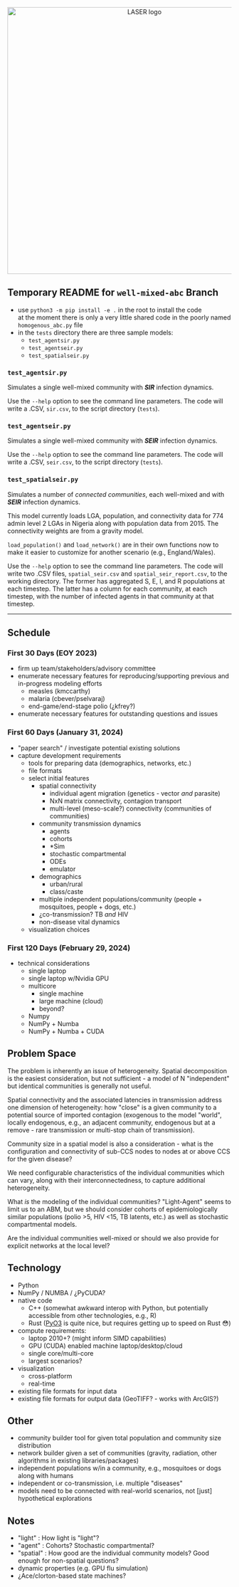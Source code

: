 <p align="center" width="100%">
<img src="https://user-images.githubusercontent.com/10873335/283954768-97685a6d-7b86-4bba-a3e6-07ac22d5a2b3.png" alt="LASER logo" width="600px"/>
</p>

## Temporary README for `well-mixed-abc` Branch

- use `python3 -m pip install -e .` in the root to install the code<br>at the moment there is only a very little shared code in the poorly named `homogenous_abc.py` file
- in the `tests` directory there are three sample models:
  - `test_agentsir.py`
  - `test_agentseir.py`
  - `test_spatialseir.py`

### `test_agentsir.py`

Simulates a single well-mixed community with **_SIR_** infection dynamics.

Use the `--help` option to see the command line parameters. The code will write a .CSV, `sir.csv`, to the script directory (`tests`).

### `test_agentseir.py`

Simulates a single well-mixed community with **_SEIR_** infection dynamics.

Use the `--help` option to see the command line parameters. The code will write a .CSV, `seir.csv`, to the script directory (`tests`).

### `test_spatialseir.py`

Simulates a number of _connected communities_, each well-mixed and with **_SEIR_** infection dynamics.

This model currently loads LGA, population, and connectivity data for 774 admin level 2 LGAs in Nigeria along with population data from 2015. The connectivity weights are from a gravity model.

`load_population()` and `load_network()` are in their own functions now to make it easier to customize for another scenario (e.g., England/Wales).

Use the `--help` option to see the command line parameters. The code will write two .CSV files, `spatial_seir.csv` and `spatial_seir_report.csv`, to the working directory. The former has aggregated S, E, I, and R populations at each timestep. The latter has a column for each community, at each timestep, with the number of infected agents in that community at that timestep.

----

## Schedule

### First 30 Days (EOY 2023)

- firm up team/stakeholders/advisory committee
- enumerate necessary features for reproducing/supporting previous and in-progress modeling efforts
  - measles (kmccarthy)
  - malaria (cbever/pselvaraj)
  - end-game/end-stage polio (¿kfrey?)
- enumerate necessary features for outstanding questions and issues

### First 60 Days (January 31, 2024)

- "paper search" / investigate potential existing solutions
- capture development requirements
  - tools for preparing data (demographics, networks, etc.)
  - file formats
  - select initial features
    - spatial connectivity
      - individual agent migration (genetics - vector _and_ parasite)
      - NxN matrix connectivity, contagion transport
      - multi-level (meso-scale?) connectivity (communities of communities)
    - community transmission dynamics
      - agents
      - cohorts
      - \*Sim
      - stochastic compartmental
      - ODEs
      - emulator
    - demographics
      - urban/rural
      - class/caste
    - multiple independent populations/community (people + mosquitoes, people + dogs, etc.)
    - ¿co-transmission? TB _and_ HIV
    - non-disease vital dynamics
  - visualization choices

### First 120 Days (February 29, 2024)

- technical considerations
  - single laptop
  - single laptop w/Nvidia GPU
  - multicore
    - single machine
    - large machine (cloud)
    - beyond?
  - Numpy
  - NumPy + Numba
  - NumPy + Numba + CUDA

## Problem Space

The problem is inherently an issue of heterogeneity. Spatial decomposition is the easiest consideration, but not sufficient - a model of N "independent" but identical communities is generally not useful.

Spatial connectivity and the associated latencies in transmission address one dimension of heterogeneity: how "close" is a given community to a potential source of imported contagion (exogenous to the model "world", locally endogenous, e.g., an adjacent community, endogenous but at a remove - rare transmission or multi-stop chain of transmission).

Community size in a spatial model is also a consideration - what is the configuration and connectivity of sub-CCS nodes to nodes at or above CCS for the given disease?

We need configurable characteristics of the individual communities which can vary, along with their interconnectedness, to capture additional heterogeneity.

What _is_ the modeling of the individual communities? "Light-Agent" seems to limit us to an ABM, but we should consider cohorts of epidemiologically similar populations (polio >5, HIV <15, TB latents, etc.) as well as stochastic compartmental models.

Are the individual communities well-mixed or should we also provide for explicit networks at the local level?

## Technology

- Python
- NumPy / NUMBA / ¿PyCUDA?
- native code
  - C++ (somewhat awkward interop with Python, but potentially accessible from other technologies, e.g., R)
  - Rust ([PyO3](https://github.com/PyO3/pyo3) is quite nice, but requires getting up to speed on Rust 😳)
- compute requirements:
  - laptop 2010+? (might inform SIMD capabilities)
  - GPU (CUDA) enabled machine laptop/desktop/cloud
  - single core/multi-core
  - largest scenarios?
- visualization
  - cross-platform
  - real-time
- existing file formats for input data
- existing file formats for output data (GeoTIFF? - works with ArcGIS?)

## Other

- community builder tool for given total population and community size distribution
- network builder given a set of communities (gravity, radiation, other algorithms in existing libraries/packages)
- independent populations w/in a community, e.g., mosquitoes or dogs along with humans
- independent or co-transmission, i.e. multiple "diseases"
- models need to be connected with real-world scenarios, not [just] hypothetical explorations

## Notes

- "light" : How light is "light"?
- "agent" : Cohorts? Stochastic compartmental?
- "spatial" : How good are the individual community models? Good enough for non-spatial questions?
- dynamic properties (e.g. GPU flu simulation)
- ¿Ace/clorton-based state machines?
